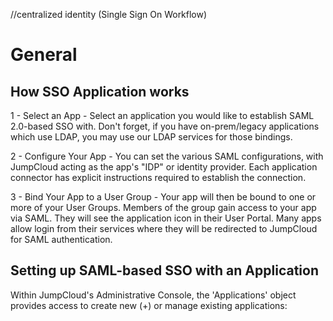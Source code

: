 //centralized identity
(Single Sign On Workflow)
# General
  ## How SSO Application works 
   1 - Select an App - Select an application you would like to establish SAML 2.0-based SSO with. Don't forget, if you have on-prem/legacy applications which use LDAP, you may use our LDAP services for those bindings.

   2 - Configure Your App - You can set the various SAML configurations, with JumpCloud acting as the app's "IDP" or identity provider. Each application connector has explicit instructions required to establish the connection.
 
   3 - Bind Your App to a User Group - Your app will then be bound to one or more of your User Groups. Members of the group gain access to your app via SAML. They will see the application icon in their User Portal. Many apps allow login from their services where they will be
redirected to JumpCloud for SAML authentication.
 
 
  ## Setting up SAML-based SSO with an Application

Within JumpCloud's Administrative Console, the 'Applications' object provides access to create new (+) or manage existing applications:
